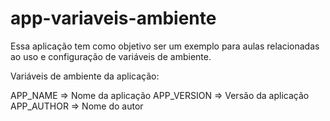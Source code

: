 # app-variaveis-ambiente

Essa aplicação tem como objetivo ser um exemplo para aulas relacionadas ao uso e configuração de variáveis de ambiente.

Variáveis de ambiente da aplicação:

APP_NAME => Nome da aplicação
APP_VERSION => Versão da aplicação
APP_AUTHOR => Nome do autor
